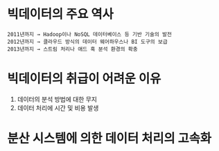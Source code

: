 # 빅데이터의 주요 역사
~~~
2011년까지 → Hadoop이나 NoSQL 데이터베이스 등 기반 기술의 발전
2012년까지 → 클라우드 방식의 데이터 웨어하우스나 BI 도구의 보급
2013년까지 → 스트림 처리나 애드 혹 분석 환경의 확충
~~~

# 빅데이터의 취급이 어려운 이유
1. 데이터의 분석 방법에 대한 무지  
2. 데이터 처리에 시간 및 비용 발생  

# 분산 시스템에 의한 데이터 처리의 고속화
